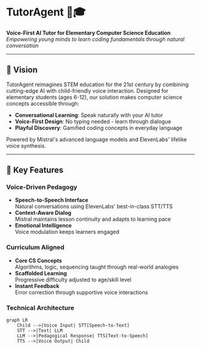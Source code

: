 # TutorAgent 🤖🎓

**Voice-First AI Tutor for Elementary Computer Science Education**  
*Empowering young minds to learn coding fundamentals through natural conversation*

---

## 🌟 Vision

TutorAgent reimagines STEM education for the 21st century by combining cutting-edge AI with child-friendly voice interaction. Designed for elementary students (ages 6-12), our solution makes computer science concepts accessible through:

- **Conversational Learning**: Speak naturally with your AI tutor
- **Voice-First Design**: No typing needed - learn through dialogue
- **Playful Discovery**: Gamified coding concepts in everyday language

Powered by Mistral's advanced language models and ElevenLabs' lifelike voice synthesis.

---

## 🚀 Key Features

### Voice-Driven Pedagogy
- **Speech-to-Speech Interface**  
  Natural conversations using ElevenLabs' best-in-class STT/TTS
- **Context-Aware Dialog**  
  Mistral maintains lesson continuity and adapts to learning pace
- **Emotional Intelligence**  
  Voice modulation keeps learners engaged

### Curriculum Aligned
- **Core CS Concepts**  
  Algorithms, logic, sequencing taught through real-world analogies
- **Scaffolded Learning**  
  Progressive difficulty adjusted to age/skill level
- **Instant Feedback**  
  Error correction through supportive voice interactions

### Technical Architecture
```mermaid
graph LR
    Child -->|Voice Input| STT[Speech-to-Text]
    STT -->|Text| LLM
    LLM -->|Pedagogical Response| TTS[Text-to-Speech]
    TTS -->|Voice Output| Child
    
